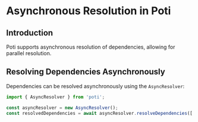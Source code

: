 # Asynchronous Resolution in Poti

## Introduction

Poti supports asynchronous resolution of dependencies, allowing for parallel resolution.

## Resolving Dependencies Asynchronously

Dependencies can be resolved asynchronously using the `AsyncResolver`:

```typescript
import { AsyncResolver } from 'poti';

const asyncResolver = new AsyncResolver();
const resolvedDependencies = await asyncResolver.resolveDependencies(['dep1', 'dep2'], dep => container.resolve(dep));